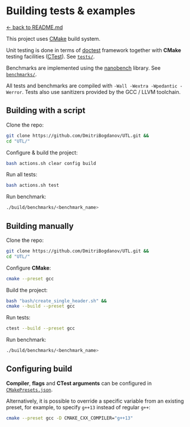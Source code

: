 # Building tests & examples

[<- back to README.md](..)

This project uses [CMake](https://cmake.org) build system.

Unit testing is done in terms of [doctest](https://github.com/doctest/doctest) framework together with **CMake** testing facilities ([CTest](https://cmake.org/cmake/help/latest/manual/ctest.1.html)). See [`tests/`](https://github.com/DmitriBogdanov/UTL/tree/master/tests).

Benchmarks are implemented using the [nanobench](https://github.com/martinus/nanobench) library. See [`benchmarks/`](https://github.com/DmitriBogdanov/UTL/tree/master/benchmarks).

All tests and benchmarks are compiled with `-Wall -Wextra -Wpedantic -Werror`. Tests also use sanitizers provided by the GCC / LLVM toolchain.

## Building with a script

Clone the repo:

```bash
git clone https://github.com/DmitriBogdanov/UTL.git &&
cd "UTL/"
```

Configure & build the project:

```bash
bash actions.sh clear config build
```

Run all tests:

```bash
bash actions.sh test
```

Run benchmark:

```bash
./build/benchmarks/<benchmark_name>
```

## Building manually

Clone the repo:

```bash
git clone https://github.com/DmitriBogdanov/UTL.git &&
cd "UTL/"
```

Configure **CMake**:

```bash
cmake --preset gcc
```

Build the project:

```bash
bash "bash/create_single_header.sh" &&
cmake --build --preset gcc
```

Run tests:

```bash
ctest --build --preset gcc
```

Run benchmark:

```bash
./build/benchmarks/<benchmark_name>
```

## Configuring build

**Compiler**, **flags** and **CTest arguments** can be configured in [`CMakePresets.json`](./../CMakePresets.json).

Alternatively, it is possible to override a specific variable from an existing preset, for example, to specify `g++13` instead of regular `g++`:

```bash
cmake --preset gcc -D CMAKE_CXX_COMPILER="g++13"
```
